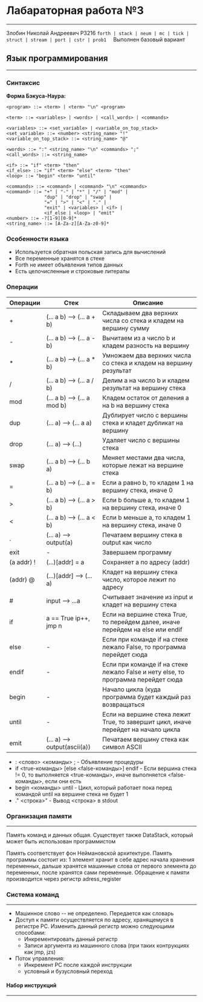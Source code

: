 # Лабараторная работа №3

---
Злобин Николай Андреевич P3216
`forth | stack | neum | mc | tick | struct | stream | port | cstr | prob1 
`
Выполнен базовый вариант

## Язык программирования

---

### Синтаксис

__Форма Бэкуса-Наура:__

``` форма Бэкуса-Наура
<program> ::= <term> | <term> "\n" <program>

<term> ::= <variables> | <words> | <call_words> | <commands>

<variables> ::= <set_variable> | <variable_on_top_stack>
<set_variable> ::= <number> <string_name> "!"
<variable_on_top_stack> ::= <string_name> "@"

<words> ::= ":" <string_name> "\n" <commands> ";"
<call_words> ::= <string_name>

<if> ::= "if" <term> "then"
<if_else> ::= "if" <term> "else" <term> "then"
<loop> ::= "begin" <term> "until"

<commands> ::= <command> | <command> "\n" <commands>
<command> ::= "+" | "-" | "*" | "/" | "mod" |
              "dup" | "drop" | "swap" |
              "=" | ">" | "<" | "." |
              "exit" | <variables> | <if> |
              <if_else | <loop> | "emit"
<number> ::= -?[1-9][0-9]*
<string_name> ::= [A-Za-z][A-Za-z0-9]*
```

### Особенности языка

- Используется обратная польская запись для вычислений
- Все переменные хранятся в стеке
- Forth не имеет объявления типов данных
- Есть целочисленные и строковые литералы

### Операции

| __Операции__ | __Стек__                     | __Описание__                                                                       |
|-------------|------------------------------|------------------------------------------------------------------------------------|
| +           | (... a b) --> (... a + b)    | Складываем два верхних числа со стека и кладем на вершину сумму                    |
| -           | (... a b) --> (... a - b)    | Вычитаем из a число b и кладем разность на вершину                                 |
| *           | (... a b) --> (... a * b)    | Умножаем два верхних числа со стека и кладем на вершину результат                  |
| /           | (... a b) --> (... a / b)    | Делим a на число b и кладем результат на вершину стека                             |
| mod         | (... a b) --> (... a mod b)  | Кладем остаток от деления a на b на вершину стека                                  |
| dup         | (... a) --> (... a a)        | Дублирует число с вершины стека и кладет дубликат на вершину                       |
| drop        | (... a) --> (...)            | Удаляет число с вершины стека                                                      |
| swap        | (... a b) --> (... b a)      | Меняет местами два числа, которые лежат на вершине стека                           |
| =           | (... a b) --> (... a = b)    | Если a равно b, то кладем 1 на вершину стека, иначе 0                              |
| \>          | (... a b) --> (... a > b)    | Если b больше a, то кладем 1 на вершину стека, иначе 0                             |
| \<          | (... a b) --> (... a < b)    | Если b меньше a, то кладем 1 на вершину стека, иначе 0                             |
| .           | (... a) --> output(a)        | Печатаем вершину стека в output как число                                          |
| exit        | -                            | Завершаем программу                                                                |
| (a addr) !  | (...)\[addr\] = a            | Сохраняет a по адресу (addr)                                                       |
| (addr) @ | (...)\[addr\] --> (... a)    | Кладет на вершину стека число, которое лежит по адресу                             |
| # | input --> ...a               | Считывает значение из input и кладет на вершину стека                              |
| if | a == True ip++, jmp n        | Если на вершине стека True, то перейдем далее, иначе перейдем на else или endif    |
| else | -                            | Если при команде if на стеке лежало False, то программа перейдет сюда              |
| endif | -                            | Если при команде if на стеке лежало False и нету else, то программа перейдет сюда  |
| begin | -                            | Начало цикла (куда программа будет каждый раз возвращаться                         |
| until | -                            | Если на вершине стека лежит True, то завершит цикл, иначе перейдет на начало цикла |
| emit | (... a) --> output(ascii(a)) | Печатаем вершину стека как символ ASCII |

- : <слово> <команды> ; - Объявление процедуры
- if <true-команды> \[else <false-команды>\] endif - Если вершина стека != 0, то выполняется <true-команды>, иначе выполняется <false-команды>, если они есть
- begin <команды> until - Цикл, который работает пока перед командой until на вершине стека не будет 1
- ." <строка>" - Вывод <строка> в stdout

### Организация памяти

---

Память команд и данных общая. Существует также DataStack, который может быть использован программистом  

Память соответствует фон Неймановской архитектуре. Память программы состоит из: 1 элемент хранит в себе адрес начала хранения переменных, дальше хранятся машинные слова от первого элемента до переменных, после хранятся сами переменные. Обращение к памяти производится через регистр adress_register

### Система команд

---

- Машинное слово -- не определено. Передается как словарь
- Доступ к памяти осуществляется по адресу, хранящемуся в регистре PC. Изменить данный регистр можно следующими способами:
  - Инкрементировать данный регистр
  - Записи аргумента из машинного слова (при таких контрукциях как jmp, jzs)
- Поток управления:
  - Инкремент PC после каждой инструкции
  - условный и бузусловный переход

#### Набор инструкций

---
